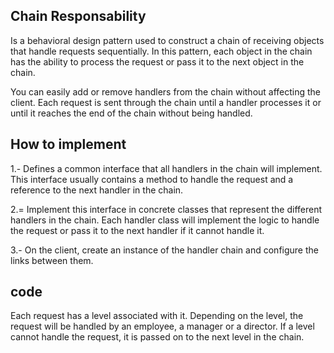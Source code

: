 ## Chain Responsability

Is a behavioral design pattern used to construct a chain of receiving objects that handle requests sequentially. In this pattern, each object in the chain has the ability to process the request or pass it to the next object in the chain.

You can easily add or remove handlers from the chain without affecting the client. Each request is sent through the chain until a handler processes it or until it reaches the end of the chain without being handled.

## How to implement

1.- Defines a common interface that all handlers in the chain will implement. This interface usually contains a method to handle the request and a reference to the next handler in the chain.

2.= Implement this interface in concrete classes that represent the different handlers in the chain. Each handler class will implement the logic to handle the request or pass it to the next handler if it cannot handle it.

3.- On the client, create an instance of the handler chain and configure the links between them.

## code

Each request has a level associated with it. Depending on the level, the request will be handled by an employee, a manager or a director. If a level cannot handle the request, it is passed on to the next level in the chain.